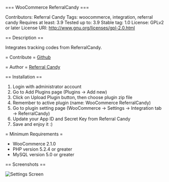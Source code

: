 === WooCommerce ReferralCandy ===

Contributors: Referral Candy
Tags: woocommerce, integration, referral candy
Requires at least: 3.9
Tested up to: 3.9
Stable tag: 1.0
License: GPLv2 or later
License URI: http://www.gnu.org/licenses/gpl-2.0.html

== Description ==

Integrates tracking codes from ReferralCandy.

= Contribute =
[Github](https://github.com/ReferralCandy/woocommerce-referralcandy)

= Author =
[Referral Candy](http://referralcandy.com)

== Installation ==

1. Login with administrator account
2. Go to Add Plugins page (Plugins -> Add new)
3. Click on Upload Plugin button, then choose plugin zip file
4. Remember to active plugin (name: WooCommerce ReferralCandy)
5. Go to plugin setting page (WooCommerce -> Settings -> Integration tab -> ReferralCandy)
6. Update your App ID and Secret Key from Referral Candy
7. Save and enjoy it :)

= Minimum Requirements =

* WooCommerce 2.1.0
* PHP version 5.2.4 or greater
* MySQL version 5.0 or greater

== Screenshots ==

![Settings Screen](http://i.imgur.com/BauuFqX.png)